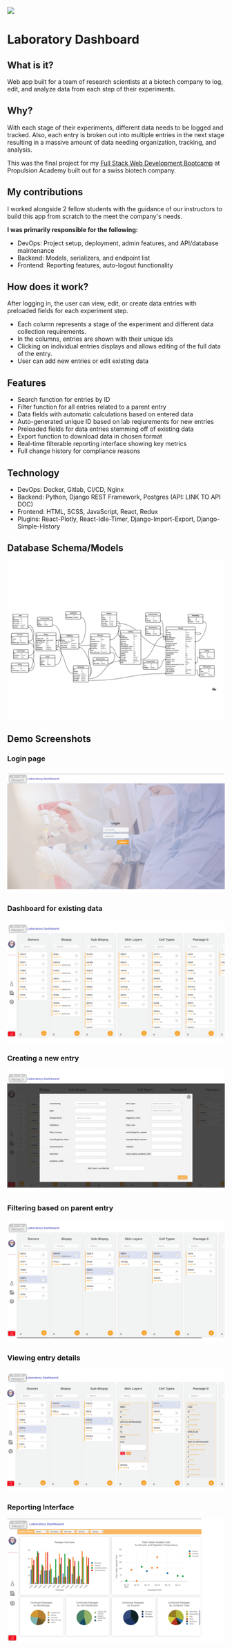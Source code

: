 ![](frontend/src/assets/logo.png)

# Laboratory Dashboard
## What is it?
Web app built for a team of research scientists at a biotech company to log, edit, and analyze data from each step of their experiments.


## Why?
With each stage of their experiments, different data needs to be logged and tracked. Also, each entry is broken out into multiple entries in the next stage resulting in a massive amount of data needing organization, tracking, and analysis.

This was the final project for my [Full Stack Web Development Bootcamp](https://propulsion.academy/full-stack) at Propulsion Academy built out for a swiss biotech company.

## My contributions
I worked alongside 2 fellow students with the guidance of our instructors to build this app from scratch to the meet the company's needs.  

**I was primarily responsible for the following:**
- DevOps: Project setup, deployment, admin features, and API/database maintenance
- Backend: Models, serializers, and endpoint list
- Frontend: Reporting features, auto-logout functionality

## How does it work?

After logging in, the user can view, edit, or create data entries with preloaded fields for each experiment step.

- Each column represents a stage of the experiment and different data collection requirements.
- In the columns, entries are shown with their unique ids
- Clicking on individual entries displays and allows editing of the full data of the entry.
- User can add new entries or edit existing data

## Features
 - Search function for entries by ID
 - Filter function for all entries related to a parent entry
 - Data fields with automatic calculations based on entered data
 - Auto-generated unique ID based on lab reqiurements for new entries
 - Preloaded fields for data entries stemming off of existing data
 - Export function to download data in chosen format
 - Real-time filterable reporting interface showing key metrics
 - Full change history for compliance reasons

## Technology
- DevOps: Docker, Gitlab, CI/CD, Nginx
- Backend: Python, Django REST Framework, Postgres (API: LINK TO API DOC)
- Frontend: HTML, SCSS, JavaScript, React, Redux
- Plugins: React-Plotly, React-Idle-Timer, Django-Import-Export, Django-Simple-History

## Database Schema/Models
![](assets/Models.png)

## Demo Screenshots
### Login page
![](assets/1Login.png)
### Dashboard for existing data
![](assets/2Dashboard.png)
### Creating a new entry
![](assets/3NewEntry.png)
### Filtering based on parent entry
![](assets/4Filtering.png)
### Viewing entry details
![](assets/5EntryDetail.png)
### Reporting Interface
![](assets/6Reporting.png)